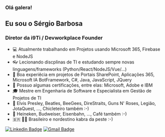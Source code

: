 ### Olá galera!

## Eu sou o Sérgio Barbosa

### Diretor da i9Ti / Devworkplace Founder

- 💻 Atualmente trabalhando em Projetos usando Microsoft 365, Firebase e NodeJS
- 👓 Lecionando discplinas de TI e estudando sempre novas linguagens/frameworks (Python/React/NodeJS/Vue/...)
- 🧰 Boa experiêcia em projetos de Portais SharePoint, Aplicações 365, Microsoft IA BotFramework, C#, Java, JavaScript, JQuery
- 📑 Possuo algumas certificações, entre elas: Microsoft, Adobe e IBM
- 🎓 Mestre em Engenharia de Software e Especialista em Gestão de Projetos de TI 
- 🎼 Elvis Presley, Beatles, BeeGees, DireStraits, Guns N' Roses, Legião, JotaQuest, ..., Chicleteiro também :-) 
- 🍺 Heineken, Budweiser, Eisenbahn, ..., Café também :-)
- 🇧🇷 🏳‍⚧ Brasileiro e nordestino kabra da peste :-)

[![Linkedin Badge](https://img.shields.io/badge/LinkedIn-saabarbosa-blue)](https://www.linkedin.com/in/saabarbosa/) 
[![Gmail Badge](https://img.shields.io/badge/Gmail-saabarbosa-red)](mailto://saabarbosa@gmail.com) 


